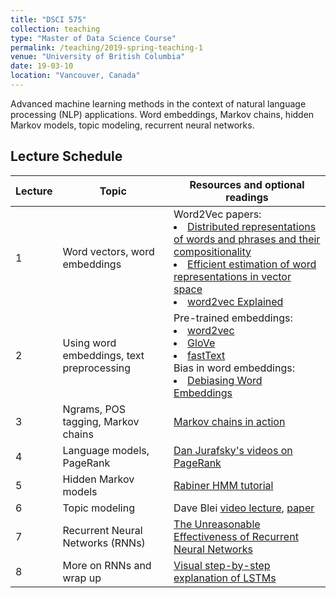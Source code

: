 ```yaml
---
title: "DSCI 575"
collection: teaching
type: "Master of Data Science Course"
permalink: /teaching/2019-spring-teaching-1
venue: "University of British Columbia"
date: 19-03-10
location: "Vancouver, Canada"
---
```

Advanced machine learning methods in the context of natural language processing (NLP) applications. Word embeddings, Markov chains, hidden Markov models, topic modeling, recurrent neural networks.

## Lecture Schedule


| Lecture  | Topic  | Resources and optional readings |
|-------|------------|-----------|
|   1   | Word vectors, word embeddings | Word2Vec papers: <li>[Distributed representations of words and phrases and their compositionality](https://papers.nips.cc/paper/5021-distributed-representations-of-words-and-phrases-and-their-compositionality.pdf)</li> <li>[Efficient estimation of word representations in vector space](https://arxiv.org/pdf/1301.3781.pdf)</li> <li>[word2vec Explained](https://arxiv.org/pdf/1402.3722.pdf)</li>|
|   2   | Using word embeddings, text preprocessing | Pre-trained embeddings:  <li>[word2vec](https://code.google.com/archive/p/word2vec/)</li> <li>[GloVe](https://nlp.stanford.edu/projects/glove/) </li> <li>[fastText](https://fasttext.cc/docs/en/pretrained-vectors.html)</li>Bias in word embeddings:<li>[Debiasing Word Embeddings](http://papers.nips.cc/paper/6228-man-is-to-computer-programmer-as-woman-is-to-homemaker-debiasing-word-embeddings.pdf)</li>|
|   3   | Ngrams, POS tagging, Markov chains | [Markov chains in action](http://setosa.io/ev/markov-chains/)|
|   4   | Language models, PageRank| [Dan Jurafsky's videos on PageRank](https://www.youtube.com/playlist?list=PLaZQkZp6WhWzSy3WKExE7656jBxfXJh3I)|
|   5   | Hidden Markov models  | [Rabiner HMM tutorial](https://www.cs.ubc.ca/~murphyk/Bayes/rabiner.pdf) |
|   6   | Topic modeling | Dave Blei [video lecture](https://www.youtube.com/watch?v=DDq3OVp9dNA&t=98s), [paper](http://menome.com/wp/wp-content/uploads/2014/12/Blei2011.pdf) |
|   7   | Recurrent Neural Networks (RNNs) | [The Unreasonable Effectiveness of Recurrent Neural  Networks](http://karpathy.github.io/2015/05/21/rnn-effectiveness/)|
|   8   | More on RNNs and wrap up | [Visual step-by-step explanation of LSTMs](http://colah.github.io/posts/2015-08-Understanding-LSTMs/)|

